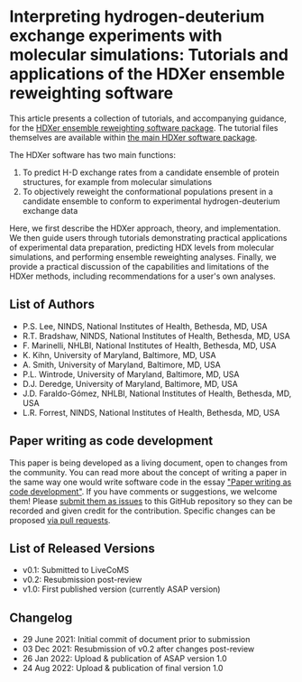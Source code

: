 # Interpreting hydrogen-deuterium exchange experiments with molecular simulations: Tutorials and applications of the HDXer ensemble reweighting software
This article presents a collection of tutorials, and accompanying guidance, for the [HDXer ensemble reweighting software package](https://github.com/Lucy-Forrest-Lab/HDXer). The tutorial files themselves are available within [the main HDXer software package](https://github.com/Lucy-Forrest-Lab/HDXer/tree/master/tutorials).


The HDXer software has two main functions:
1. To predict H-D exchange rates from a candidate ensemble of protein structures, for example from molecular simulations
2. To objectively reweight the conformational populations present in a candidate ensemble to conform to experimental hydrogen-deuterium exchange data 

Here, we first describe the HDXer approach, theory, and implementation. 
We then guide users through tutorials demonstrating practical applications of experimental data preparation, predicting HDX levels from molecular simulations, and performing ensemble reweighting analyses.
Finally, we provide a practical discussion of the capabilities and limitations of the HDXer methods, including recommendations for a user's own analyses.

## List of Authors
- P.S. Lee, NINDS, National Institutes of Health, Bethesda, MD, USA
- R.T. Bradshaw, NINDS, National Institutes of Health, Bethesda, MD, USA 
- F. Marinelli, NHLBI, National Institutes of Health, Bethesda, MD, USA
- K. Kihn, University of Maryland, Baltimore, MD, USA
- A. Smith, University of Maryland, Baltimore, MD, USA
- P.L. Wintrode, University of Maryland, Baltimore, MD, USA
- D.J. Deredge, University of Maryland, Baltimore, MD, USA
- J.D. Faraldo-Gómez, NHLBI, National Institutes of Health, Bethesda, MD, USA
- L.R. Forrest, NINDS, National Institutes of Health, Bethesda, MD, USA 

## Paper writing as code development
<!-- This discussion is so that people know how to contribute to your document. -->
This paper is being developed as a living document, open to changes from the community. You can read more about the concept of writing a paper in the same way one would write software code in the essay ["Paper writing as code development"](https://livecomsjournal.github.io/about/paper_code/). If you have comments or suggestions, we welcome them! Please [submit them as issues](https://guides.github.com/features/issues/) to this GitHub repository so they can be recorded and given credit for the contribution. Specific changes can be proposed [via pull requests](https://help.github.com/articles/about-pull-requests/).

## List of Released Versions
<!-- update this when you decide to release a version either by preprint or when submitted to LiveCoMS-->
- v0.1: Submitted to LiveCoMS
- v0.2: Resubmission post-review
- v1.0: First published version (currently ASAP version)

## Changelog
<!-- Here, record summaries of important changes. A granular discussion of changes will be kept in GitHub by issue tracking.-->
- 29 June 2021: Initial commit of document prior to submission
- 03 Dec 2021: Resubmission of v0.2 after changes post-review
- 26 Jan 2022: Upload & publication of ASAP version 1.0
- 24 Aug 2022: Upload & publication of final version 1.0
